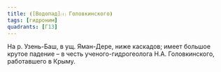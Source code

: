 ```yaml
---
title: ⦗[Водопад]⒯ Головкинского⦘
tags: [гидроним]
quadrants: [Г13]
---
```


На р. Узень-Баш, в ущ. Яман-Дере, ниже каскадов; имеет большое крутое падение –
в честь ученого-гидрогеолога Н.А. Головкинского, работавшего в Крыму.

